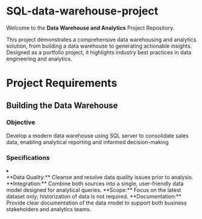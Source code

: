 # SQL-data-warehouse-project
Welcome to the **Data Warehouse and Analytics** Project Repository.

This project demonstrates a comprehensive data warehousing and analytics solution, from building a data warehouse to generating actionable insights. Designed as a portfolio project, it highlights industry best practices in data engineering and analytics.

# Project Requirements
## Building the Data Warehouse
### Objective
Develop a modern data warehouse using SQL server to consolidate sales data, enabling analytical reporting and informed decision-making

### Specifications

<li **Data Sources:** Import data from two source systems (ERP and CRM) provided as CSV files. ></li>
**Data Quality:** Cleanse and resolve data quality issues prior to analysis.
**Integration:** Combine both sources into a single, user-friendly data model designed for analytical queries.
**Scope:** Focus on the latest dataset only; historization of data is not required.
**Documentation:** Provide clear documentation of the data model to support both business stakeholders and analytics teams.
